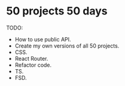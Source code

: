 # 50 projects 50 days

TODO:
- How to use public API.
- Create my own versions of all 50 projects.
- CSS.
- React Router.
- Refactor code.
- TS.
- FSD.
